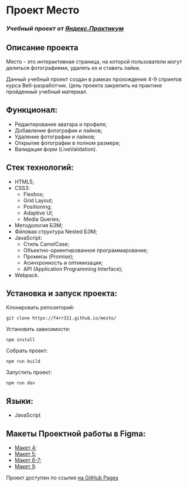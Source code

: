 # Проект Место
### *Учебный проект от [Яндекс.Практикум](https://practicum.yandex.ru/web/)*

## Описание проекта
Место - это интерактивная страница, на которой пользователи могут делиться фотографиями, удалять их и ставить лайки.

Данный учебный проект создан в рамках прохождения 4-9 спринтов курса Веб-разработчик. Цель проекта закрепить на практике пройденный учебный материал.
 
 
## Функционал:
- Редактирование аватара и профиля;
- Добавление фотографии и лайков;
- Удаление фотографии и лайков;
- Открытие фотографии в полном размере;
- Валидация форм (LiveValidation).

## Стек технологий:
 
 - HTML5;
 - CSS3:
   - Flexbox;
   - Grid Layout;
   - Positioning;
   - Adaptive UI;
   - Media Queries;
 - Методология БЭМ;
 - Фйловая структура Nested БЭМ;
 - JavaScript:
   - Стиль CamelCase;
   - Объектно-ориентированное программирование;
   - Промисы (Promise);
   - Асинхронность и оптимизация;
   - API (Application Programming Interface);
 - Webpack.

## Установка и запуск проекта:

Клонировать репозиторий:

    git clone https://f4rr311.github.io/mesto/

Установить зависимости:

    npm install

Собрать проект:

    npm run build

Запустить проект:

    npm run dev
 
 ## Языки:
 
 - JavaScript
 
## Макеты Проектной работы в Figma:

- [Макет 4](https://www.figma.com/file/2cn9N9jSkmxD84oJik7xL7/JavaScript.-Sprint-4);
- [Макет 5](https://www.figma.com/file/bjyvbKKJN2naO0ucURl2Z0/JavaScript.-Sprint-5);
- [Макет 6-7](https://www.figma.com/file/kRVLKwYG3d1HGLvh7JFWRT/JavaScript.-Sprint-6);
- [Макет 9](https://www.figma.com/file/PSdQFRHoxXJFs2FH8IXViF/JavaScript-9-sprint).
 
 
 
 
 Проект доступен  по ссылке [на GitHub Pages](https://f4rr311.github.io/mesto/)
 
 


